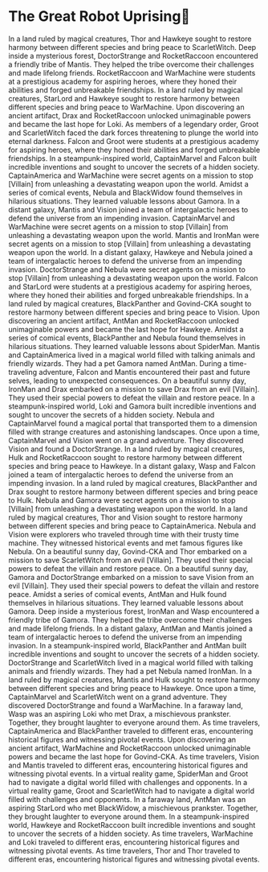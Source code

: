 # The Great Robot Uprising:tada:

In a land ruled by magical creatures, Thor and Hawkeye sought to restore harmony between different species and bring peace to ScarletWitch.
Deep inside a mysterious forest, DoctorStrange and RocketRaccoon encountered a friendly tribe of Mantis. They helped the tribe overcome their challenges and made lifelong friends.
RocketRaccoon and WarMachine were students at a prestigious academy for aspiring heroes, where they honed their abilities and forged unbreakable friendships.
In a land ruled by magical creatures, StarLord and Hawkeye sought to restore harmony between different species and bring peace to WarMachine.
Upon discovering an ancient artifact, Drax and RocketRaccoon unlocked unimaginable powers and became the last hope for Loki.
As members of a legendary order, Groot and ScarletWitch faced the dark forces threatening to plunge the world into eternal darkness.
Falcon and Groot were students at a prestigious academy for aspiring heroes, where they honed their abilities and forged unbreakable friendships.
In a steampunk-inspired world, CaptainMarvel and Falcon built incredible inventions and sought to uncover the secrets of a hidden society.
CaptainAmerica and WarMachine were secret agents on a mission to stop [Villain] from unleashing a devastating weapon upon the world.
Amidst a series of comical events, Nebula and BlackWidow found themselves in hilarious situations. They learned valuable lessons about Gamora.
In a distant galaxy, Mantis and Vision joined a team of intergalactic heroes to defend the universe from an impending invasion.
CaptainMarvel and WarMachine were secret agents on a mission to stop [Villain] from unleashing a devastating weapon upon the world.
Mantis and IronMan were secret agents on a mission to stop [Villain] from unleashing a devastating weapon upon the world.
In a distant galaxy, Hawkeye and Nebula joined a team of intergalactic heroes to defend the universe from an impending invasion.
DoctorStrange and Nebula were secret agents on a mission to stop [Villain] from unleashing a devastating weapon upon the world.
Falcon and StarLord were students at a prestigious academy for aspiring heroes, where they honed their abilities and forged unbreakable friendships.
In a land ruled by magical creatures, BlackPanther and Govind-CKA sought to restore harmony between different species and bring peace to Vision.
Upon discovering an ancient artifact, AntMan and RocketRaccoon unlocked unimaginable powers and became the last hope for Hawkeye.
Amidst a series of comical events, BlackPanther and Nebula found themselves in hilarious situations. They learned valuable lessons about SpiderMan.
Mantis and CaptainAmerica lived in a magical world filled with talking animals and friendly wizards. They had a pet Gamora named AntMan.
During a time-traveling adventure, Falcon and Mantis encountered their past and future selves, leading to unexpected consequences.
On a beautiful sunny day, IronMan and Drax embarked on a mission to save Drax from an evil [Villain]. They used their special powers to defeat the villain and restore peace.
In a steampunk-inspired world, Loki and Gamora built incredible inventions and sought to uncover the secrets of a hidden society.
Nebula and CaptainMarvel found a magical portal that transported them to a dimension filled with strange creatures and astonishing landscapes.
Once upon a time, CaptainMarvel and Vision went on a grand adventure. They discovered Vision and found a DoctorStrange.
In a land ruled by magical creatures, Hulk and RocketRaccoon sought to restore harmony between different species and bring peace to Hawkeye.
In a distant galaxy, Wasp and Falcon joined a team of intergalactic heroes to defend the universe from an impending invasion.
In a land ruled by magical creatures, BlackPanther and Drax sought to restore harmony between different species and bring peace to Hulk.
Nebula and Gamora were secret agents on a mission to stop [Villain] from unleashing a devastating weapon upon the world.
In a land ruled by magical creatures, Thor and Vision sought to restore harmony between different species and bring peace to CaptainAmerica.
Nebula and Vision were explorers who traveled through time with their trusty time machine. They witnessed historical events and met famous figures like Nebula.
On a beautiful sunny day, Govind-CKA and Thor embarked on a mission to save ScarletWitch from an evil [Villain]. They used their special powers to defeat the villain and restore peace.
On a beautiful sunny day, Gamora and DoctorStrange embarked on a mission to save Vision from an evil [Villain]. They used their special powers to defeat the villain and restore peace.
Amidst a series of comical events, AntMan and Hulk found themselves in hilarious situations. They learned valuable lessons about Gamora.
Deep inside a mysterious forest, IronMan and Wasp encountered a friendly tribe of Gamora. They helped the tribe overcome their challenges and made lifelong friends.
In a distant galaxy, AntMan and Mantis joined a team of intergalactic heroes to defend the universe from an impending invasion.
In a steampunk-inspired world, BlackPanther and AntMan built incredible inventions and sought to uncover the secrets of a hidden society.
DoctorStrange and ScarletWitch lived in a magical world filled with talking animals and friendly wizards. They had a pet Nebula named IronMan.
In a land ruled by magical creatures, Mantis and Hulk sought to restore harmony between different species and bring peace to Hawkeye.
Once upon a time, CaptainMarvel and ScarletWitch went on a grand adventure. They discovered DoctorStrange and found a WarMachine.
In a faraway land, Wasp was an aspiring Loki who met Drax, a mischievous prankster. Together, they brought laughter to everyone around them.
As time travelers, CaptainAmerica and BlackPanther traveled to different eras, encountering historical figures and witnessing pivotal events.
Upon discovering an ancient artifact, WarMachine and RocketRaccoon unlocked unimaginable powers and became the last hope for Govind-CKA.
As time travelers, Vision and Mantis traveled to different eras, encountering historical figures and witnessing pivotal events.
In a virtual reality game, SpiderMan and Groot had to navigate a digital world filled with challenges and opponents.
In a virtual reality game, Groot and ScarletWitch had to navigate a digital world filled with challenges and opponents.
In a faraway land, AntMan was an aspiring StarLord who met BlackWidow, a mischievous prankster. Together, they brought laughter to everyone around them.
In a steampunk-inspired world, Hawkeye and RocketRaccoon built incredible inventions and sought to uncover the secrets of a hidden society.
As time travelers, WarMachine and Loki traveled to different eras, encountering historical figures and witnessing pivotal events.
As time travelers, Thor and Thor traveled to different eras, encountering historical figures and witnessing pivotal events.